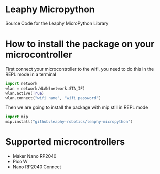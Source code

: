 # Leaphy Micropython
Source Code for the Leaphy MicroPython Library

# How to install the package on your microcontroller
First connect your microcontroller to the wifi, you need to do this in the REPL mode in a terminal
```py
import network
wlan = network.WLAN(network.STA_IF)
wlan.active(True)
wlan.connect("wifi name", "wifi password")
```
Then we are going to install the package with mip still in REPL mode
```py
import mip
mip.install("github:leaphy-robotics/leaphy-micropython")
```
# Supported microcontrollers
* Maker Nano RP2040
* Pico W
* Nano RP2040 Connect

    
